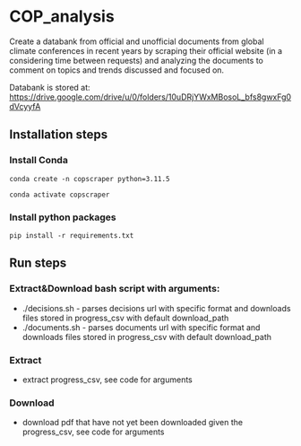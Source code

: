 # COP_analysis

Create a databank from official and unofficial documents from global climate conferences in recent years by scraping their official website (in a considering time between requests) and analyzing the documents to comment on topics and trends discussed and focused on.

Databank is stored at: https://drive.google.com/drive/u/0/folders/10uDRjYWxMBosoL_bfs8gwxFg0dVcyyfA

## Installation steps

### Install Conda

`conda create -n copscraper python=3.11.5`

`conda activate copscraper`

### Install python packages

`pip install -r requirements.txt`

## Run steps

### Extract&Download bash script with arguments:

- ./decisions.sh - parses decisions url with specific format and downloads files stored in progress_csv with default download_path
- ./documents.sh - parses documents url with specific format and downloads files stored in progress_csv with default download_path

### Extract

- extract progress_csv, see code for arguments

### Download

- download pdf that have not yet been downloaded given the progress_csv, see code for arguments
